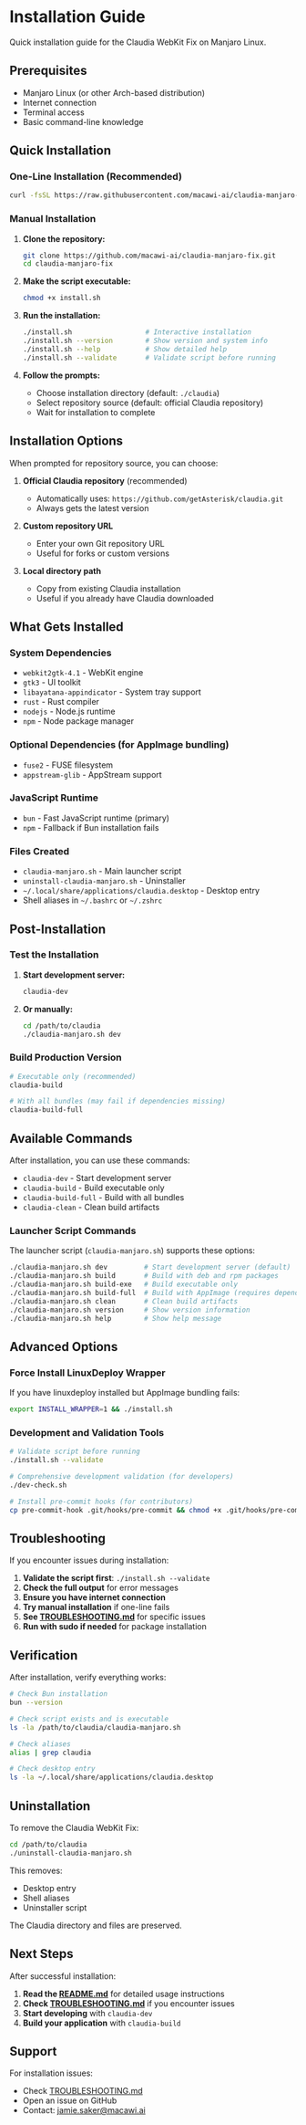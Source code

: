# Installation Guide

Quick installation guide for the Claudia WebKit Fix on Manjaro Linux.

## Prerequisites

- Manjaro Linux (or other Arch-based distribution)
- Internet connection
- Terminal access
- Basic command-line knowledge

## Quick Installation

### One-Line Installation (Recommended)

```bash
curl -fsSL https://raw.githubusercontent.com/macawi-ai/claudia-manjaro-fix/main/install.sh | bash
```

### Manual Installation

1. **Clone the repository:**
   ```bash
   git clone https://github.com/macawi-ai/claudia-manjaro-fix.git
   cd claudia-manjaro-fix
   ```

2. **Make the script executable:**
   ```bash
   chmod +x install.sh
   ```

3. **Run the installation:**
   ```bash
   ./install.sh                  # Interactive installation
   ./install.sh --version        # Show version and system info
   ./install.sh --help           # Show detailed help
   ./install.sh --validate       # Validate script before running
   ```

4. **Follow the prompts:**
   - Choose installation directory (default: `./claudia`)
   - Select repository source (default: official Claudia repository)
   - Wait for installation to complete

## Installation Options

When prompted for repository source, you can choose:

1. **Official Claudia repository** (recommended)
   - Automatically uses: `https://github.com/getAsterisk/claudia.git`
   - Always gets the latest version

2. **Custom repository URL**
   - Enter your own Git repository URL
   - Useful for forks or custom versions

3. **Local directory path**
   - Copy from existing Claudia installation
   - Useful if you already have Claudia downloaded

## What Gets Installed

### System Dependencies
- `webkit2gtk-4.1` - WebKit engine
- `gtk3` - UI toolkit
- `libayatana-appindicator` - System tray support
- `rust` - Rust compiler
- `nodejs` - Node.js runtime
- `npm` - Node package manager

### Optional Dependencies (for AppImage bundling)
- `fuse2` - FUSE filesystem
- `appstream-glib` - AppStream support

### JavaScript Runtime
- `bun` - Fast JavaScript runtime (primary)
- `npm` - Fallback if Bun installation fails

### Files Created
- `claudia-manjaro.sh` - Main launcher script
- `uninstall-claudia-manjaro.sh` - Uninstaller
- `~/.local/share/applications/claudia.desktop` - Desktop entry
- Shell aliases in `~/.bashrc` or `~/.zshrc`

## Post-Installation

### Test the Installation

1. **Start development server:**
   ```bash
   claudia-dev
   ```

2. **Or manually:**
   ```bash
   cd /path/to/claudia
   ./claudia-manjaro.sh dev
   ```

### Build Production Version

```bash
# Executable only (recommended)
claudia-build

# With all bundles (may fail if dependencies missing)
claudia-build-full
```

## Available Commands

After installation, you can use these commands:

- `claudia-dev` - Start development server
- `claudia-build` - Build executable only
- `claudia-build-full` - Build with all bundles
- `claudia-clean` - Clean build artifacts

### Launcher Script Commands

The launcher script (`claudia-manjaro.sh`) supports these options:

```bash
./claudia-manjaro.sh dev         # Start development server (default)
./claudia-manjaro.sh build       # Build with deb and rpm packages
./claudia-manjaro.sh build-exe   # Build executable only
./claudia-manjaro.sh build-full  # Build with AppImage (requires dependencies)
./claudia-manjaro.sh clean       # Clean build artifacts
./claudia-manjaro.sh version     # Show version information
./claudia-manjaro.sh help        # Show help message
```

## Advanced Options

### Force Install LinuxDeploy Wrapper
If you have linuxdeploy installed but AppImage bundling fails:
```bash
export INSTALL_WRAPPER=1 && ./install.sh
```

### Development and Validation Tools
```bash
# Validate script before running
./install.sh --validate

# Comprehensive development validation (for developers)
./dev-check.sh

# Install pre-commit hooks (for contributors)
cp pre-commit-hook .git/hooks/pre-commit && chmod +x .git/hooks/pre-commit
```

## Troubleshooting

If you encounter issues during installation:

1. **Validate the script first**: `./install.sh --validate`
2. **Check the full output** for error messages
3. **Ensure you have internet connection**
4. **Try manual installation** if one-line fails
5. **See [TROUBLESHOOTING.md](TROUBLESHOOTING.md)** for specific issues
6. **Run with sudo if needed** for package installation

## Verification

After installation, verify everything works:

```bash
# Check Bun installation
bun --version

# Check script exists and is executable
ls -la /path/to/claudia/claudia-manjaro.sh

# Check aliases
alias | grep claudia

# Check desktop entry
ls -la ~/.local/share/applications/claudia.desktop
```

## Uninstallation

To remove the Claudia WebKit Fix:

```bash
cd /path/to/claudia
./uninstall-claudia-manjaro.sh
```

This removes:
- Desktop entry
- Shell aliases
- Uninstaller script

The Claudia directory and files are preserved.

## Next Steps

After successful installation:

1. **Read the [README.md](README.md)** for detailed usage instructions
2. **Check [TROUBLESHOOTING.md](TROUBLESHOOTING.md)** if you encounter issues
3. **Start developing** with `claudia-dev`
4. **Build your application** with `claudia-build`

## Support

For installation issues:
- Check [TROUBLESHOOTING.md](TROUBLESHOOTING.md)
- Open an issue on GitHub
- Contact: jamie.saker@macawi.ai